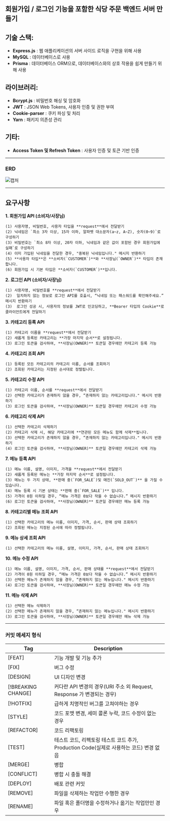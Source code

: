 ## 회원가입 / 로그인 기능을 포함한 식당 주문 백엔드 서버 만들기


## 기술 스택:

- **Express.js** : 웹 애플리케이션의 서버 사이드 로직을 구현을 위해 사용
- **MySQL** : 데이터베이스로 사용
- **Prisma** : 데이터베이스 ORM으로, 데이터베이스와의 상호 작용을 쉽게 만들기 위해 사용

## 라이브러리:
- **Bcrypt.js** : 비밀번호 해싱 및 암호화
- **JWT** : JSON Web Tokens, 사용자 인증 및 권한 부여
- **Cookie-parser** : 쿠키 파싱 및 처리
- **Yarn** : 패키지 의존성 관리

## 기타:
- **Access Token 및 Refresh Token** : 사용자 인증 및 토큰 기반 인증
---
### ERD

![캡처](https://github.com/LetyPark/lv4_private/assets/141550557/cc365850-dcc2-4b4c-8d12-ab96eb28bc09)

---

## 요구사항

**1. 회원가입 API (소비자/사장님)**

    (1) 사용자명, 비밀번호, 사용자 타입을 **request**에서 전달받기
    (2) 닉네임은 `최소 3자 이상, 15자 이하, 알파벳 대소문자(a~z, A~Z), 숫자(0~9)`로 구성하기
    (3) 비밀번호는 `최소 8자 이상, 20자 이하, 닉네임과 같은 값이 포함된 경우 회원가입에 실패`로 구성하기
    (4) 이미 가입된 닉네임을 전달한 경우, "중복된 닉네임입니다." 메시지 반환하기
    (5) **사용자 타입**은 **소비자(`CUSTOMER`)**와 **사장님(`OWNER`)** 타입이 존재합니다.
    (6) 회원가입 시 기본 타입은 **소비자(`CUSTOMER`)**입니다.

**2. 로그인 API (소비자/사장님)**

    (1) 사용자명, 비밀번호를 **request**에서 전달받기
    (2)  일치하지 않는 정보로 로그인 API를 호출시, “닉네임 또는 패스워드를 확인해주세요.” 메시지 반환하기
    (3)  로그인 성공 시, 사용자의 정보를 JWT로 인코딩하고, **Bearer 타입의 Cookie**로 클라이언트에게 전달하기

**3. 카테고리 등록 API**

    (1) 카테고리 이름을 **request**에서 전달받기
    (2) 새롭게 등록된 카테고리는 **가장 마지막 순서**로 설정됩니다.
    (3) 로그인 토큰을 검사하여, **사장님(OWNER)** 토큰일 경우에만 카테고리 등록 가능

**4. 카테고리 조회 API**

    (1) 등록된 모든 카테고리의 카테고리 이름, 순서를 조회하기
    (2) 조회된 카테고리는 지정된 순서대로 정렬됩니다.

**5. 카테고리 수정 API**

    (1) 카테고리 이름, 순서를 **request**에서 전달받기
    (2) 선택한 카테고리가 존재하지 않을 경우, “존재하지 않는 카테고리입니다." 메시지 반환하기
    (3) 로그인 토큰을 검사하여, **사장님(OWNER)** 토큰일 경우에만 카테고리 수정 가능

**6. 카테고리 삭제 API**

    (1) 선택한 카테고리 삭제하기
    (2) 카테고리 삭제 시, 해당 카테고리에 **연관된 모든 메뉴도 함께 삭제**됩니다.
    (3) 선택한 카테고리가 존재하지 않을 경우, “존재하지 않는 카테고리입니다." 메시지 반환하기
    (4) 로그인 토큰을 검사하여, **사장님(OWNER)** 토큰일 경우에만 카테고리 삭제 가능

**7. 메뉴 등록 API**

    (1) 메뉴 이름, 설명, 이미지, 가격을 **request**에서 전달받기
    (2) 새롭게 등록된 메뉴는 **가장 마지막 순서**로 설정됩니다.
    (3) 메뉴는 두 가지 상태, **판매 중(`FOR_SALE`)및 매진(`SOLD_OUT`)** 을 가질 수 있습니다.
    (4) 메뉴 등록 시 기본 상태는 **판매 중(`FOR_SALE`)** 입니다.
    (5) 가격이 0원 이하일 경우, “메뉴 가격은 0보다 작을 수 없습니다.” 메시지 반환하기
    (6) 로그인 토큰을 검사하여, **사장님(OWNER)** 토큰일 경우에만 메뉴 등록 가능

**8. 카테고리별 메뉴 조회 API**

    (1) 선택한 카테고리의 메뉴 이름, 이미지, 가격, 순서, 판매 상태 조회하기
    (2) 조회된 메뉴는 지정된 순서에 따라 정렬됩니다.

**9. 메뉴 상세 조회 API**

    (1) 선택한 카테고리의 메뉴 이름, 설명, 이미지, 가격, 순서, 판매 상태 조회하기

**10. 메뉴 수정 API**

    (1) 메뉴 이름, 설명, 이미지, 가격, 순서, 판매 상태를 **request**에서 전달받기
    (2) 가격이 0원 이하일 경우, “메뉴 가격은 0보다 작을 수 없습니다.” 메시지 반환하기
    (3) 선택한 메뉴가 존재하지 않을 경우, “존재하지 않는 메뉴입니다." 메시지 반환하기
    (4) 로그인 토큰을 검사하여, **사장님(OWNER)** 토큰일 경우에만 메뉴 수정 가능

**11. 메뉴 삭제 API**

    (1) 선택한 메뉴 삭제하기
    (2) 선택한 메뉴가 존재하지 않을 경우, “존재하지 않는 메뉴입니다." 메시지 반환하기
    (3) 로그인 토큰을 검사하여, **사장님(OWNER)** 토큰일 경우에만 메뉴 삭제 가능

---

### 커밋 메세지 형식

| Tag                | Description                                                                             |
| ------------------ | --------------------------------------------------------------------------------------- |
| [FEAT]             | 기능 개발 및 기능 추가                                                                  |
| [FIX]              | 버그 수정                                                                               |
| [DESIGN]           | UI 디자인 변경                                                                          |
| [!BREAKING CHANGE] | 커다란 API 변경의 경우(URI 주소 외 Request, Response 가 변경되는 경우)                  |
| [!HOTFIX]          | 급하게 치명적인 버그를 고쳐야하는 경우                                                  |
| [STYLE]            | 코드 포맷 변경, 세미 콜론 누락, 코드 수정이 없는 경우                                   |
| [REFACTOR]         | 코드 리팩토링                                                                           |
| [TEST]             | 테스트 코드, 리펙토링 테스트 코드 추가, Production Code(실제로 사용하는 코드) 변경 없음 |
| [MERGE]            | 병합                                                                                    |
| [CONFLICT]         | 병합 시 충돌 해결                                                                       |
| [DEPLOY]           | 배포 관련 커밋                                                                          |
| [REMOVE]           | 파일을 삭제하는 작업만 수행한 경우                                                      |
| [RENAME]           | 파일 혹은 폴더명을 수정하거나 옮기는 작업만인 경우                                      |
